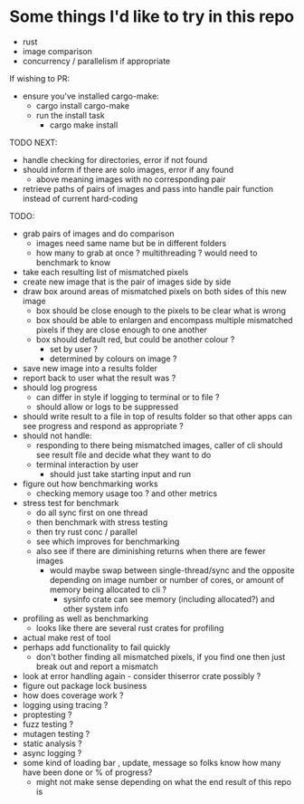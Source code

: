 # Some things I'd like to try in this repo

- rust
- image comparison
- concurrency / parallelism if appropriate

If wishing to PR:

- ensure you've installed cargo-make:
  - cargo install cargo-make
  - run the install task
    - cargo make install

TODO NEXT:

- handle checking for directories, error if not found
- should inform if there are solo images, error if any found
  - above meaning images with no corresponding pair
- retrieve paths of pairs of images and pass into handle pair function instead of current hard-coding

TODO:

- grab pairs of images and do comparison
  - images need same name but be in different folders
  - how many to grab at once ? multithreading ? would need to benchmark to know
- take each resulting list of mismatched pixels
- create new image that is the pair of images side by side
- draw box around areas of mismatched pixels on both sides of this new image
  - box should be close enough to the pixels to be clear what is wrong
  - box should be able to enlargen and encompass multiple mismatched pixels if they are close enough to one another
  - box should default red, but could be another colour ?
    - set by user ?
    - determined by colours on image ?
- save new image into a results folder
- report back to user what the result was ?
- should log progress
  - can differ in style if logging to terminal or to file ?
  - should allow or logs to be suppressed
- should write result to a file in top of results folder so that other apps can see progress and respond as appropriate ?
- should not handle:
  - responding to there being mismatched images, caller of cli should see result file and decide what they want to do
  - terminal interaction by user
    - should just take starting input and run
- figure out how benchmarking works
  - checking memory usage too ? and other metrics
- stress test for benchmark
  - do all sync first on one thread
  - then benchmark with stress testing
  - then try rust conc / parallel
  - see which improves for benchmarking
  - also see if there are diminishing returns when there are fewer images
    - would maybe swap between single-thread/sync and the opposite depending on image number or number of cores, or amount of memory being allocated to cli ?
      - sysinfo crate can see memory (including allocated?) and other system info
- profiling as well as benchmarking
  - looks like there are several rust crates for profiling
- actual make rest of tool
- perhaps add functionality to fail quickly
  - don't bother finding all mismatched pixels, if you find one then just break out and report a mismatch
- look at error handling again - consider thiserror crate possibly ?
- figure out package lock business
- how does coverage work ?
- logging using tracing ?
- proptesting ?
- fuzz testing ?
- mutagen testing ?
- static analysis ?
- async logging ?
- some kind of loading bar , update, message so folks know how many have been done or % of progress?
  - might not make sense depending on what the end result of this repo is

